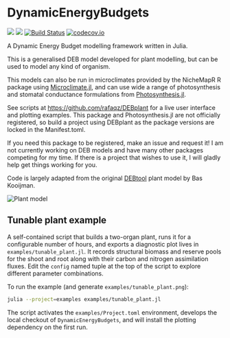 # DynamicEnergyBudgets

[![](https://img.shields.io/badge/docs-stable-blue.svg)](https://rafaqz.github.io/DynamicEnergyBudgets.jl/stable)
[![](https://img.shields.io/badge/docs-dev-blue.svg)](https://rafaqz.github.io/DynamicEnergyBudgets.jl/dev)
[![Build Status](https://travis-ci.com/rafaqz/DynamicEnergyBudgets.jl.svg?branch=master)](https://travis-ci.com/rafaqz/DynamicEnergyBudgets.jl)
[![codecov.io](http://codecov.io/github/rafaqz/DynamicEnergyBudgets.jl/coverage.svg?branch=master)](http://codecov.io/github/rafaqz/DynamicEnergyBudgets.jl?branch=master)

A Dynamic Energy Budget modelling framework written in Julia.

This is a generalised DEB model developed for plant modelling, but can be used to model any kind of organism.

This models can also be run in microclimates provided by the NicheMapR R package
using [Microclimate.jl](https://github.com/rafaqz/Microclimate.jl), 
and can use wide a range of photosynthesis and stomatal conductance formulations 
from [Photosynthesis.jl](https://github.com/rafaqz/Photosynthesis.jl).

See scripts at https://github.com/rafaqz/DEBplant for a live user interface and plotting examples. This package and Photosynthesis.jl are not officially registered, so build a project using DEBplant as the package versions are locked in the Manifest.toml.

If you need this package to be registered, make an issue and request it! I am not currently working on DEB models and have many other packages competing for my time. If there is a project that wishes to use it, I will gladly help get things working for you. 


Code is largely adapted from the original [DEBtool](https://github.com/add-my-pet/DEBtool_M)
plant model by Bas Kooijman.


![Plant model](https://raw.githubusercontent.com/rafaqz/DynamicEnergyBudgets.jl/assets/deb_plant.png)

## Tunable plant example

A self-contained script that builds a two-organ plant, runs it for a configurable
number of hours, and exports a diagnostic plot lives in `examples/tunable_plant.jl`.
It records structural biomass and reserve pools for the shoot and root along
with their carbon and nitrogen assimilation fluxes. Edit the `config` named
tuple at the top of the script to explore different parameter combinations.

To run the example (and generate `examples/tunable_plant.png`):

```bash
julia --project=examples examples/tunable_plant.jl
```

The script activates the `examples/Project.toml` environment, develops the local
checkout of `DynamicEnergyBudgets`, and will install the plotting dependency on
the first run.
